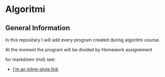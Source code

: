 # Algoritmi
## General Information
  
In this repositary I will add every program created during algoritmi course.

At the moment the program will be divided by Homework assignement

for markdown (md) see:

* [I'm an inline-style link](https://github.com/adam-p/markdown-here/wiki/Markdown-Cheatsheet)



